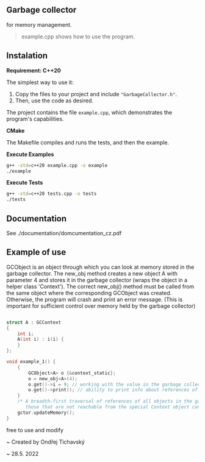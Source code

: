 

## Garbage collector


for memory management.


> example.cpp shows how to use the program.

## Instalation

**Requirement: C++20**

The simplest way to use it:

1. Copy the files to your project and include `"GarbageCollector.h"`.
2. Then, use the code as desired.

The project contains the file `example.cpp`, which demonstrates the program's capabilities.

**CMake**

The Makefile compiles and runs the tests, and then the example.

**Execute Examples**

```bash
g++ -std=c++20 example.cpp -o example
./example
```

**Execute Tests**

```bash
g++ -std=c++20 tests.cpp -o tests
./tests
```

## Documentation

See ./documentation/domcumentation_cz.pdf
## Example of use

GCObject is an object through which you can look at memory stored in 
the garbage collector.
The new_obj method creates a new object A with parameter 4 and stores it in
the garbage collector (wraps the object in a helper class 'Context').
The correct new_obj() method must be called from the same object where
the corresponding GCObject was created. Otherwise, the program will crash and print
an error message. (This is important for sufficient control over memory
held by the garbage collector)

```cpp

struct A : GCContext
{
    int i;
    A(int i) : i(i) {
    }
};

void example_1() {    
    {
        GCObject<A> o {&context_static}; 
        o = new_obj<A>(4);
        o.get()->i = 9; // working with the value in the garbage collector
        o.get()->print(); // ability to print info about references of the respective object to the console
    }
    /* A breadth-first traversal of references of all objects in the garbage collector is performed, 
       those that are not reachable from the special Context object context_static are discarded */
    gctor.updateMemory(); 
}
```


free to use and modify



~ Created by Ondřej Tichavský

~ 28.5. 2022
